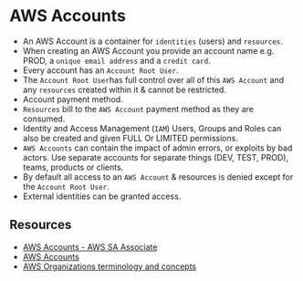 # AWS Accounts

- An AWS Account is a container for `identities` (users) and `resources`.
- When creating an AWS Account you provide an account name e.g. PROD, a `unique email address` and a `credit card`.
- Every account has an `Account Root User`. 
- The `Account Root User`has full control over all of this `AWS Account` and any `resources` created within it & cannot be restricted.
- Account payment method.
- `Resources` bill to the `AWS Account` payment method as they are consumed.
- Identity and Access Management (`IAM`) Users, Groups and Roles can also be created and given FULL Or LIMITED permissions.
- `AWS Accounts` can contain the impact of admin errors, or exploits by bad actors. Use separate accounts for separate things (DEV, TEST, PROD), teams, products or clients.
- By default all access to an `AWS Account` & resources is denied except for the `Account Root User`.
- External identities can be granted access.

## Resources

- [AWS Accounts - AWS SA Associate](https://learn.cantrill.io/courses/1820301/lectures/41301458)
- [AWS Accounts](https://aws.amazon.com/account/)
- [AWS Organizations terminology and concepts](https://docs.aws.amazon.com/organizations/latest/userguide/orgs_getting-started_concepts.html)